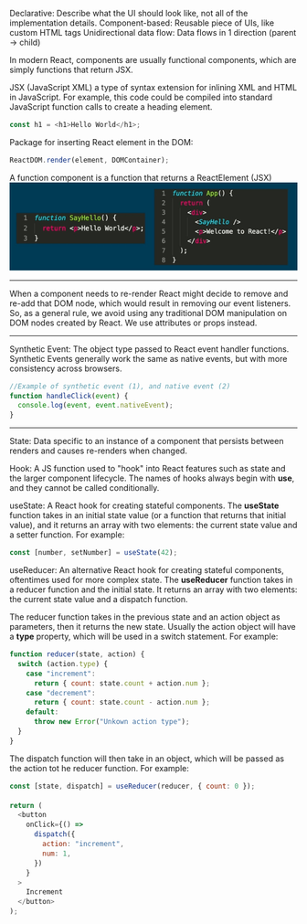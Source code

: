 Declarative: Describe what the UI should look like, not all of the implementation details.
Component-based: Reusable piece of UIs, like custom HTML tags
Unidirectional data flow: Data flows in 1 direction (parent -> child)

In modern React, components are usually functional components, which are simply functions that return JSX.

JSX (JavaScript XML) a type of syntax extension for inlining XML and HTML in JavaScript.
For example, this code could be compiled into standard JavaScript function calls to create a heading element.

```js
const h1 = <h1>Hello World</h1>;
```

Package for inserting React element in the DOM:

```js
ReactDOM.render(element, DOMContainer);
```

A function component is a function that returns a ReactElement (JSX)
![Alt text](./snapshots/1.jpg)

---

When a component needs to re-render React might decide to remove and re-add that DOM node, which would result in removing our event listeners. So, as a general rule, we avoid using any traditional DOM manipulation on DOM nodes created by React. We use attributes or props instead.

---

Synthetic Event: The object type passed to React event handler functions. Synthetic Events generally work the same as native events, but with more consistency across browsers.

```js
//Example of synthetic event (1), and native event (2)
function handleClick(event) {
  console.log(event, event.nativeEvent);
}
```

---

State: Data specific to an instance of a component that persists between renders and causes re-renders when changed.

Hook: A JS function used to "hook" into React features such as state and the larger component lifecycle. The names of hooks always begin with <strong>use</strong>, and they cannot be called conditionally.

useState: A React hook for creating stateful components. The <strong>useState</strong> function takes in an initial state value (or a function that returns that initial value), and it returns an array with two elements: the current state value and a setter function. For example:

```js
const [number, setNumber] = useState(42);
```

useReducer: An alternative React hook for creating stateful components, oftentimes used for more complex state. The <strong>useReducer</strong> function takes in a reducer function and the initial state. It returns an array with two elements: the current state value and a dispatch function.

The reducer function takes in the previous state and an action object as parameters, then it returns the new state. Usually the action object will have a <strong>type</strong> property, which will be used in a switch statement. For example:

```js
function reducer(state, action) {
  switch (action.type) {
    case "increment":
      return { count: state.count + action.num };
    case "decrement":
      return { count: state.count - action.num };
    default:
      throw new Error("Unkown action type");
  }
}
```

The dispatch function will then take in an object, which will be passed as the action tot he reducer function. For example:

```js
const [state, dispatch] = useReducer(reducer, { count: 0 });

return (
  <button
    onClick={() =>
      dispatch({
        action: "increment",
        num: 1,
      })
    }
  >
    Increment
  </button>
);
```

